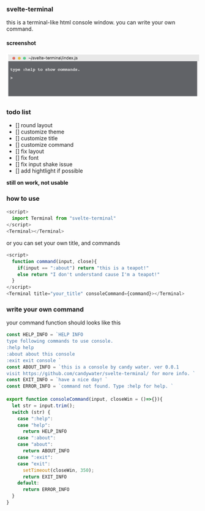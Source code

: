 ### svelte-terminal

this is a terminal-like html console window.
you can write your own command.

#### screenshot

![screenshot](./assets/screenshot_v0.0.0.png)

### todo list

- [] round layout
- [] customize theme
- [] customize title
- [] customize command
- [] fix layout
- [] fix font
- [] fix input shake issue
- [] add hightlight if possible

**still on work, not usable**


### how to use

```js
<script>
  import Terminal from "svelte-terminal"
</script>
<Terminal></Terminal>
```

or you can set your own title, and commands

```js
<script>
  function command(input, close){
    if(input == ":about") return "this is a teapot!"
    else return "I don't understand cause I'm a teapot!"
  }
</script>
<Terminal title="your_title" consoleCommand={command}></Terminal>
```

### write your own command

your command function should looks like this

```js
const HELP_INFO = `HELP INFO
type following commands to use console.
:help help
:about about this console
:exit exit console `
const ABOUT_INFO = `this is a console by candy water. ver 0.0.1
visit https://github.com/candywater/svelte-terminal/ for more info. `
const EXIT_INFO = `have a nice day! `
const ERROR_INFO = `command not found. Type :help for help. `

export function consoleCommand(input, closeWin = ()=>{}){
  let str = input.trim();
  switch (str) {
    case ":help":
    case "help":
      return HELP_INFO
    case ":about":
    case "about":
      return ABOUT_INFO 
    case ":exit":
    case "exit":
      setTimeout(closeWin, 350);
      return EXIT_INFO
    default:
      return ERROR_INFO
  }
}
```